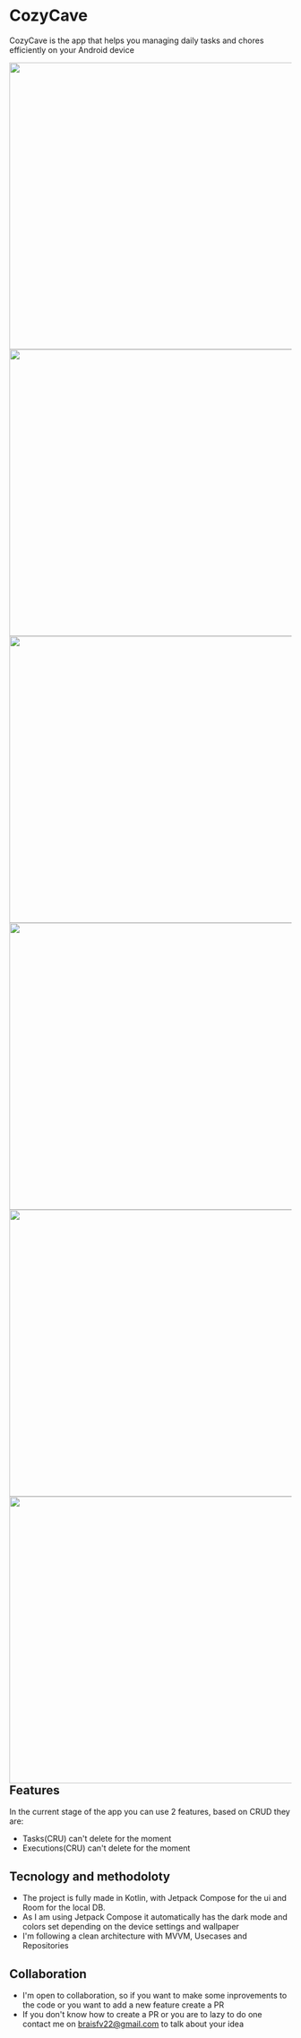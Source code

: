# CozyCave

CozyCave is the app that helps you managing daily tasks and chores efficiently on your Android device


<img src ="https://github.com/braiso-22/CozyCave/assets/81094589/06f2494f-cb74-47d9-9eef-f4609b4d40cc" style="height: 32rem; float: left;">

<img src="https://github.com/braiso-22/CozyCave/assets/81094589/0612e754-4444-4270-830f-a22fe3fc93ab" style="height: 32rem; float: left;">

<img src="https://github.com/braiso-22/CozyCave/assets/81094589/996e4adb-01f7-4927-bf26-1be5ba8b77e9" style="height: 32rem; float: left;">

<img src="https://github.com/braiso-22/CozyCave/assets/81094589/9568190a-2152-4614-9f7a-8d1411c158a7" style="height: 32rem; float: left;">

<img src="https://github.com/braiso-22/CozyCave/assets/81094589/e3947b6c-4684-4242-90be-6e1c8a39cb51" style="height: 32rem; float: left;">

<img src="https://github.com/braiso-22/CozyCave/assets/81094589/070eb6bb-6d65-4953-a3ee-a2e0503aa435" style="height: 32rem; float: left;">

## Features

In the current stage of the app you can use 2 features, based on CRUD they are:

- Tasks(CRU) can't delete for the moment
- Executions(CRU) can't delete for the moment

## Tecnology and methodoloty

- The project is fully made in Kotlin, with Jetpack Compose for the ui and Room for the local DB.
- As I am using Jetpack Compose it automatically has the dark mode and colors set depending on the device settings and wallpaper
- I'm following a clean architecture with MVVM, Usecases and Repositories

## Collaboration

- I'm open to collaboration, so if you want to make some inprovements to the code or you want to add a new feature create a PR
- If you don't know how to create a PR or you are to lazy to do one contact me on braisfv22@gmail.com to talk about your idea
